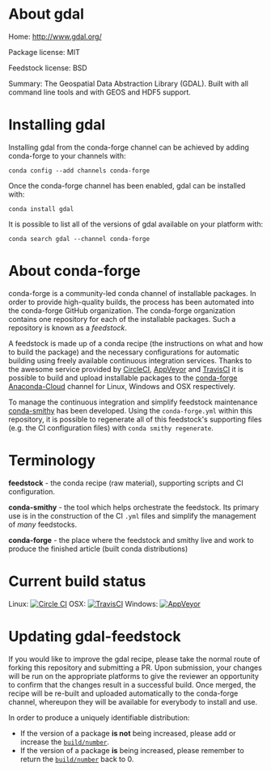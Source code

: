 About gdal
==========

Home: http://www.gdal.org/

Package license: MIT

Feedstock license: BSD

Summary: The Geospatial Data Abstraction Library (GDAL). Built with all command line tools and with GEOS and HDF5 support.



Installing gdal
===============

Installing gdal from the conda-forge channel can be achieved by adding conda-forge to your channels with:

```
conda config --add channels conda-forge
```

Once the conda-forge channel has been enabled, gdal can be installed with:

```
conda install gdal
```

It is possible to list all of the versions of gdal available on your platform with:

```
conda search gdal --channel conda-forge
```


About conda-forge
=================

conda-forge is a community-led conda channel of installable packages.
In order to provide high-quality builds, the process has been automated into the
conda-forge GitHub organization. The conda-forge organization contains one repository 
for each of the installable packages. Such a repository is known as a *feedstock*.

A feedstock is made up of a conda recipe (the instructions on what and how to build
the package) and the necessary configurations for automatic building using freely
available continuous integration services. Thanks to the awesome service provided by
[CircleCI](https://circleci.com/), [AppVeyor](http://www.appveyor.com/)
and [TravisCI](https://travis-ci.org/) it is possible to build and upload installable
packages to the [conda-forge](https://anaconda.org/conda-forge)
[Anaconda-Cloud](http://docs.anaconda.org/) channel for Linux, Windows and OSX respectively.

To manage the continuous integration and simplify feedstock maintenance
[conda-smithy](http://github.com/conda-forge/conda-smithy) has been developed.
Using the ``conda-forge.yml`` within this repository, it is possible to regenerate all of
this feedstock's supporting files (e.g. the CI configuration files) with ``conda smithy regenerate``.


Terminology
===========

**feedstock** - the conda recipe (raw material), supporting scripts and CI configuration.

**conda-smithy** - the tool which helps orchestrate the feedstock.
                   Its primary use is in the construction of the CI ``.yml`` files
                   and simplify the management of *many* feedstocks.

**conda-forge** - the place where the feedstock and smithy live and work to
                  produce the finished article (built conda distributions)

Current build status
====================
Linux: [![Circle CI](https://circleci.com/gh/conda-forge/gdal-feedstock.svg?style=svg)](https://circleci.com/gh/conda-forge/gdal-feedstock)
OSX: [![TravisCI](https://travis-ci.org/conda-forge/gdal-feedstock.svg?branch=master)](https://travis-ci.org/conda-forge/gdal-feedstock) 
Windows: [![AppVeyor](https://ci.appveyor.com/api/projects/status/github/conda-forge/gdal-feedstock?svg=True)](https://ci.appveyor.com/project/conda-forge/gdal-feedstock/branch/master)


Updating gdal-feedstock
=======================

If you would like to improve the gdal recipe, please take the normal
route of forking this repository and submitting a PR. Upon submission, your changes will
be run on the appropriate platforms to give the reviewer an opportunity to confirm that the
changes result in a successful build. Once merged, the recipe will be re-built and uploaded
automatically to the conda-forge channel, whereupon they will be available for everybody to
install and use.

In order to produce a uniquely identifiable distribution:
 * If the version of a package **is not** being increased, please add or increase
   the [``build/number``](http://conda.pydata.org/docs/building/meta-yaml.html#build-number-and-string). 
 * If the version of a package **is** being increased, please remember to return
   the [``build/number``](http://conda.pydata.org/docs/building/meta-yaml.html#build-number-and-string)
   back to 0.
